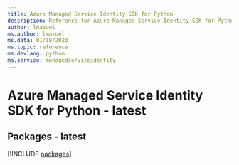 ```yaml
---
title: Azure Managed Service Identity SDK for Python
description: Reference for Azure Managed Service Identity SDK for Python
author: lmazuel
ms.author: lmazuel
ms.data: 01/18/2023
ms.topic: reference
ms.devlang: python
ms.service: managedserviceidentity
---
```

# Azure Managed Service Identity SDK for Python - latest
## Packages - latest
[!INCLUDE [packages](managed-service-identity-index.md)]